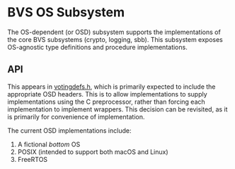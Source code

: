 # BVS OS Subsystem

The OS-dependent (or OSD) subsystem supports the implementations of
the core BVS subsystems (crypto, logging, sbb). This subsystem exposes
OS-agnostic type definitions and procedure implementations.

## API

This appears in [votingdefs.h](../include/votingdefs.h), which is primarily
expected to include the appropriate OSD headers. This is to allow
implementations to supply implementations using the C preprocessor, rather than
forcing each implementation to implement wrappers. This decision can be
revisited, as it is primarily for convenience of implementation.

The current OSD implementations include:

1. A fictional *bottom* OS
2. POSIX (intended to support both macOS and Linux)
3. FreeRTOS
